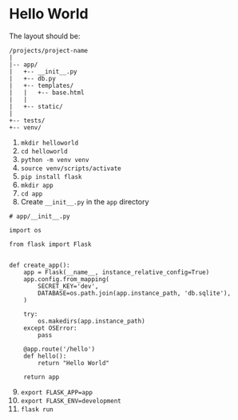 # Hello World

The layout should be:

```
/projects/project-name
|
|-- app/
|   +-- __init__.py
|   +-- db.py
|   +-- templates/
|   |   +-- base.html
|   |
|   +-- static/ 
|
+-- tests/
+-- venv/
```

1) `mkdir helloworld`
2) `cd helloworld`
3) `python -m venv venv`
4) `source venv/scripts/activate`
5) `pip install flask`
6) `mkdir app`
7) `cd app`
8) Create `__init__.py` in the `app` directory

```
# app/__init__.py

import os

from flask import Flask


def create_app():
    app = Flask(__name__, instance_relative_config=True)
    app.config.from_mapping(
        SECRET_KEY='dev',
        DATABASE=os.path.join(app.instance_path, 'db.sqlite'),
    )

    try:
        os.makedirs(app.instance_path)
    except OSError:
        pass

    @app.route('/hello')
    def hello():
        return "Hello World"

    return app
```

9) `export FLASK_APP=app`
10) `export FLASK_ENV=development`
11) `flask run`
